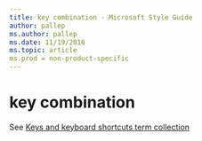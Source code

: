 ```yaml
---
title: key combination - Microsoft Style Guide
author: pallep
ms.author: pallep
ms.date: 11/19/2016
ms.topic: article
ms.prod = non-product-specific
---
```


# key combination

See [Keys and keyboard shortcuts term collection](/style-guide/a-z-word-list-term-collections/term-collections/keys-keyboard-shortcuts)
